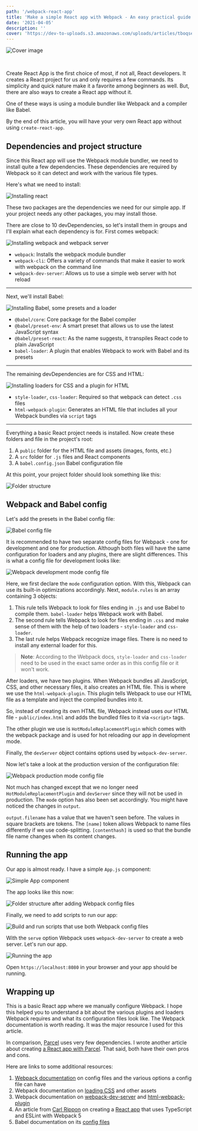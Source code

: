 ```yaml
---
path: '/webpack-react-app'
title: 'Make a simple React app with Webpack - An easy practical guide'
date: '2021-04-05'
description: ''
cover: 'https://dev-to-uploads.s3.amazonaws.com/uploads/articles/tboqsecxwxbjw3ya75kr.png'
---
```


![Cover image](https://dev-to-uploads.s3.amazonaws.com/uploads/articles/tboqsecxwxbjw3ya75kr.png)

<br />

Create React App is the first choice of most, if not all, React developers. It creates a React project for us and only requires a few commands. Its simplicity and quick nature make it a favorite among beginners as well. But, there are also ways to create a React app without it.

One of these ways is using a module bundler like Webpack and a compiler like Babel.

By the end of this article, you will have your very own React app without using `create-react-app`.

## Dependencies and project structure
Since this React app will use the Webpack module bundler, we need to install quite a few dependencies. These dependencies are required by Webpack so it can detect and work with the various file types.

Here's what we need to install:

![Installing react](https://dev-to-uploads.s3.amazonaws.com/uploads/articles/hxuk9s3coubsbyngjs6j.png)

These two packages are the dependencies we need for our simple app. If your project needs any other packages, you may install those. 

There are close to 10 devDependencies, so let's install them in groups and I'll explain what each dependency is for. First comes webpack:

![Installing webpack and webpack server](https://dev-to-uploads.s3.amazonaws.com/uploads/articles/gm5gclxvv2q6z6nbaajj.png)

* `webpack`: Installs the webpack module bundler
* `webpack-cli`: Offers a variety of commands that make it easier to work with webpack on the command line
* `webpack-dev-server`: Allows us to use a simple web server with hot reload

---

Next, we'll install Babel:

![Installing Babel, some presets and a loader](https://dev-to-uploads.s3.amazonaws.com/uploads/articles/grf4bb4s3tzlnqdizrvr.png)

* `@babel/core`: Core package for the Babel compiler
* `@babel/preset-env`: A smart preset that allows us to use the latest JavaScript syntax
* `@babel/preset-react`: As the name suggests, it transpiles React code to plain JavaScript
* `babel-loader`: A plugin that enables Webpack to work with Babel and its presets

---

The remaining devDependencies are for CSS and HTML:

![Installing loaders for CSS and a plugin for HTML](https://dev-to-uploads.s3.amazonaws.com/uploads/articles/8wqsfd230ub9rv2rpou9.png)

* `style-loader`, `css-loader`: Required so that webpack can detect `.css` files
* `html-webpack-plugin`: Generates an HTML file that includes all your Webpack bundles via `script` tags

---

Everything a basic React project needs is installed. Now create these folders and file in the project's root:

1. A `public` folder for the HTML file and assets (images, fonts, etc.)
2. A `src` folder for `.js` files and React components
3. A `babel.config.json` Babel configuration file

At this point, your project folder should look something like this:

![Folder structure](https://dev-to-uploads.s3.amazonaws.com/uploads/articles/fau70gxxufbz49ys0v4b.JPG)

## Webpack and Babel config
Let's add the presets in the Babel config file:

![Babel config file](https://dev-to-uploads.s3.amazonaws.com/uploads/articles/dhrtljke6m69muod5bal.png)

It is recommended to have two separate config files for Webpack - one for development and one for production. Although both files will have the same configuration for loaders and any plugins, there are slight differences. This is what a config file for development looks like:

![Webpack development mode config file](https://dev-to-uploads.s3.amazonaws.com/uploads/articles/p8zfbvnmd6xv06c1bqf1.png)

Here, we first declare the `mode` configuration option. With this, Webpack can use its built-in optimizations accordingly. Next, `module.rules` is an array containing 3 objects:

1. This rule tells Webpack to look for files ending in `.js` and use Babel to compile them. `babel-loader` helps Webpack work with Babel.
2. The second rule tells Webpack to look for files ending in `.css` and make sense of them with the help of two loaders - `style-loader` and `css-loader`.
3. The last rule helps Webpack recognize image files. There is no need to install any external loader for this.

> **Note**: According to the Webpack docs, `style-loader` and `css-loader` need to be used in the exact same order as in this config file or it won't work.

After loaders, we have two plugins. When Webpack bundles all JavaScript, CSS, and other necessary files, it also creates an HTML file. This is where we use the `html-webpack-plugin`. This plugin tells Webpack to use our HTML file as a template and inject the compiled bundles into it.

So, instead of creating its own HTML file, Webpack instead uses *our* HTML file - `public/index.html` and adds the bundled files to it via `<script>` tags.

The other plugin we use is `HotModuleReplacementPlugin` which comes with the webpack package and is used for hot reloading our app in development mode.

Finally, the `devServer` object contains options used by `webpack-dev-server`.

Now let's take a look at the production version of the configuration file:

![Webpack production mode config file](https://dev-to-uploads.s3.amazonaws.com/uploads/articles/whm4q3s5t5vkce50j9k2.png)

Not much has changed except that we no longer need `HotModuleReplacementPlugin` and `devServer` since they will not be used in production. The `mode` option has also been set accordingly. You might have noticed the changes in `output`.

`output.filename` has a value that we haven't seen before. The values in square brackets are tokens. The `[name]` token allows Webpack to name files differently if we use code-splitting. `[contenthash]` is used so that the bundle file name changes when its content changes.

## Running the app
Our app is almost ready. I have a simple `App.js` component:

![Simple App component](https://dev-to-uploads.s3.amazonaws.com/uploads/articles/jlbntbk3wmwq12lnqb6g.png)

The app looks like this now:

![Folder structure after adding Webpack config files](https://dev-to-uploads.s3.amazonaws.com/uploads/articles/rupfvcwip7fzozxrz4it.JPG)

Finally, we need to add scripts to run our app:

![Build and run scripts that use both Webpack config files](https://dev-to-uploads.s3.amazonaws.com/uploads/articles/mox77xufnpdd270uuv7p.png)

With the `serve` option Webpack uses `webpack-dev-server` to create a web server. Let's run our app.

![Running the app](https://dev-to-uploads.s3.amazonaws.com/uploads/articles/b6hmewbev8dpvnxiu5dc.png)

Open `https://localhost:8080` in your browser and your app should be running.

## Wrapping up
This is a basic React app where we manually configure Webpack. I hope this helped you to understand a bit about the various plugins and loaders Webpack requires and what its configuration files look like. The Webpack documentation is worth reading. It was the major resource I used for this article.

In comparison, [Parcel](https://parceljs.org/getting_started.html) uses very few dependencies. I wrote another article about creating [a React app with Parcel](https://niharraoteblog.netlify.app/how-to-create-a-minimal-react-and-parcel-app-in-5-steps). That said, both have their own pros and cons. 

Here are links to some additional resources:
1. [Webpack documentation](https://webpack.js.org/configuration/) on config files and the various options a config file can have
2. Webpack documentation on [loading CSS](https://webpack.js.org/guides/asset-management/#loading-css) and other assets
3. Webpack documentation on [webpack-dev-server](https://webpack.js.org/guides/development/#using-webpack-dev-server) and [html-webpack-plugin](https://webpack.js.org/plugins/html-webpack-plugin/#basic-usage)
4. An article from [Carl Rippon](https://twitter.com/carlrippon) on creating a [React app](https://www.carlrippon.com/creating-react-app-with-typescript-eslint-with-webpack5/) that uses TypeScript and ESLint with Webpack 5
5. Babel documentation on its [config files](https://babeljs.io/docs/en/configuration)